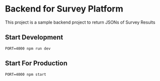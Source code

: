 # Backend for Survey Platform

This project is a sample backend project to return JSONs of Survey Results

## Start Development
```
PORT=4000 npm run dev
```


## Start For Production
```
PORT=4000 npm start
```